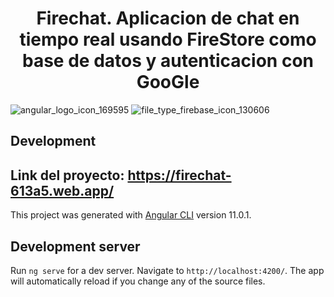 <h1 align="center">Firechat.
Aplicacion de chat en tiempo real usando FireStore como base de datos y autenticacion con GooGle
</h1>

![angular_logo_icon_169595](https://user-images.githubusercontent.com/46203192/113233505-9a66b180-925c-11eb-978c-b5a422f8c9e9.png)    ![file_type_firebase_icon_130606](https://user-images.githubusercontent.com/46203192/113232887-43141180-925b-11eb-910c-b6f5188318c7.png)


## Development 
## Link del proyecto: https://firechat-613a5.web.app/

This project was generated with [Angular CLI](https://github.com/angular/angular-cli) version 11.0.1.

## Development server

Run `ng serve` for a dev server. Navigate to `http://localhost:4200/`. The app will automatically reload if you change any of the source files.

